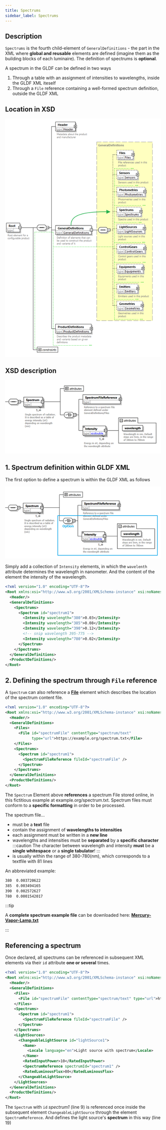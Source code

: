 ```yaml
---
title: Spectrums
sidebar_label: Spectrums
---
```


## Description

`Spectrums` is the fourth child-element of `GeneralDefinitions` - the part in the XML where **global and reusable** elements are defined (imagine them as the building blocks of each luminaire). The definition of spectrums is **optional**.

A spectrum in the GLDF can be defined in two ways

1. Through a table with an assignment of intensities to wavelengths, inside the GLDF XML iteself
2. Through a `File` reference containing a well-formed spectrum definition, outside the GLDF XML

## Location in XSD

![Spectrums in XSD](/img/docs/structure/spectrums-hierarchy.webp)

## XSD description

![Spectrums in XSD](/img/docs/structure/spectrums-xsd.webp)

## 1. Spectrum definition within GLDF XML

The first option to define a spectrum is within the GLDF XML as follows

![Spectrum inside XSD XML](/img/docs/structure/spectrums-inside-xsd.webp)

Simply add a collection of `Intensity` elements, in which the `wavelenth` attribute determines the wavelength in nanometer. And the content of the element the intensity of the wavelength.

```xml {7-11} showLineNumbers
<?xml version="1.0" encoding="UTF-8"?>
<Root xmlns:xsi="http://www.w3.org/2001/XMLSchema-instance" xsi:noNamespaceSchemaLocation="gldf.xsd">
  <Header/>
  <GeneralDefinitions>
    <Spectrums>
      <Spectrum id="spectrum1">
        <Intensity wavelength="380">0.03</Intensity>
        <Intensity wavelength="385">0.08</Intensity>
        <Intensity wavelength="390">0.12</Intensity>
        <!-- snip wavelength 395-775 -->
        <Intensity wavelength="780">0.02</Intensity>
      </Spectrum>
    </Spectrums>
  </GeneralDefinitions>
  <ProductDefinitions/>
</Root>
```

## 2. Defining the spectrum through `File` reference

A `Spectrum` can also reference a [**File**](/docs/structure/files.md) element which describes the location of the spectrum content file.

```xml {6-7,11} showLineNumbers
<?xml version="1.0" encoding="UTF-8"?>
<Root xmlns:xsi="http://www.w3.org/2001/XMLSchema-instance" xsi:noNamespaceSchemaLocation="gldf.xsd">
  <Header/>
  <GeneralDefinitions>
    <Files>
      <File id="spectrumFile" contentType="spectrum/text" 
            type="url">https://example.org/spectrum.txt</File>
    </Files>
    <Spectrums>
      <Spectrum id="spectrum1">
        <SpectrumFileReference fileId="spectrumFile" />
      </Spectrum>
    </Spectrums>
  </GeneralDefinitions>
  <ProductDefinitions/>
</Root>
```

The `Spectrum` Element above **references** a spectrum File stored online, in this fictitious example at example.org/spectrum.txt. Spectrum files must conform to a **specific formatting** in order to be processed.

The spectrum file...

- must be a **text** file
- contain the assignment of **wavelengths to intensities**
- each assignment must be written in a **new line**
- wavelengths and intensities must be **separated** by a **specific character**
:::caution
The character between wavelength and intensity **must** be a **single whitespace** or a **single tabulator**!
:::
- is usually within the range of 380-780(nm), which corresponds to a textfile with 81 lines

An abbreviated example:

<!-- markdownlint-disable MD010 -->
```txt
380  0.003720622
385  0.003494165
390  0.002572627
780  0.0001542017
```
<!-- markdownlint-enable MD010 -->

:::tip
<!-- markdownlint-disable MD033 -->
A **complete spectrum example file** can be downloaded here: <a href="/other/Spectrum-Mercury-Discharge-Lamp.txt" target="_blank">**Mercury-Vapor-Lamp.txt**</a>
<!-- markdownlint-disable MD033 -->
:::

## Referencing a spectrum

Once declared, all spectrums can be referenced in subsequent XML elements via their `id` attribute **one or several** times.

```xml  {9,19} showLineNumbers
<?xml version="1.0" encoding="UTF-8"?>
<Root xmlns:xsi="http://www.w3.org/2001/XMLSchema-instance" xsi:noNamespaceSchemaLocation="gldf.xsd">
  <Header/>
  <GeneralDefinitions>
    <Files>
      <File id="spectrumFile" contentType="spectrum/text" type="url">https://example.org/spectrum.txt</File>
    </Files>
    <Spectrums>
      <Spectrum id="spectrum1">
        <SpectrumFileReference fileId="spectrumFile" />
      </Spectrum>
    </Spectrums>
    <LightSources>
      <ChangeableLightSource id="lightSource1">
        <Name>
          <Locale language="en">Light source with spectrum</Locale>
        </Name>
        <RatedInputPower>10</RatedInputPower>
        <SpectrumReference spectrumId="spectrum1" />
        <RatedLuminousFlux>80</RatedLuminousFlux>
      </ChangeableLightSource>
    </LightSources>
  </GeneralDefinitions>
  <ProductDefinitions/>
</Root>
```

The `Spectrum` with `id` *spectrum1* (line 9) is referenced once inside the subsequent element `ChangeableLightSource` through the element `SpectrumReference`. And defines the light source's **spectrum** in this way (line 19)
